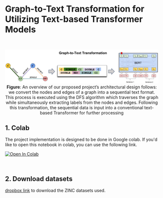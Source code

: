 # Graph-to-Text Transformation for Utilizing Text-based Transformer Models 

<br>

<p align="center">
  <img src="./proposed_architecture.pdf" alt="Proposed Architecture" width="800">
  <br>
  <b>Figure</b>: An overview of our proposed project’s architectural design follows: we convert the nodes and edges of a graph into a sequential text format. This process is executed using the DFS algorithm which traverses the graph while simultaneously extracting labels from the nodes and edges. Following this transformation, the sequential data is input into a conventional text-based Transformer for further processing
</p>

## 1. Colab

The project implementation is designed to be done in Google colab. If you'd like to open this notebook in colab, you can use the following link.

[![Open In Colab](https://colab.research.google.com/assets/colab-badge.svg)](https://colab.research.google.com/github/guybare/Graph-to-Text/blob/main/Graph2Text.ipynb)


<br>

## 2. Download datasets

[dropbox link](https://www.dropbox.com/s/zfp10k5poe9wpf2/zinc_full.zip?dl=0) to download the ZINC datasets used.


<br>


